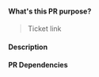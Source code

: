 #### What's this PR purpose?
> Ticket link [](https://iadvize.atlassian.net/browse/)

#### Description


#### PR Dependencies
